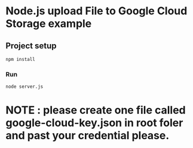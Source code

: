 # Node.js upload File to Google Cloud Storage example

## Project setup
```
npm install
```

### Run
```
node server.js
```

# NOTE : please create one file called google-cloud-key.json in root foler and past your credential please.
